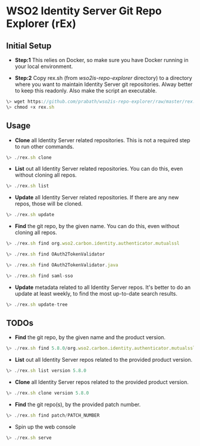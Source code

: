 # WSO2 Identity Server Git Repo Explorer (rEx)

## Initial Setup
* **Step:1** This relies on Docker, so make sure you have Docker running in your local environment.

* **Step:2** Copy rex.sh (from *wso2is-repo-explorer* directory) to a directory where you want to maintain Identity Server git repositories. Alway better to keep this readonly. Also make the script an executable.
```javascript
\> wget https://github.com/prabath/wso2is-repo-explorer/raw/master/rex.sh
\> chmod +x rex.sh
```

## Usage 

* **Clone** all Identity Server related repositories. This is not a required step to run other commands.

```javascript
\> ./rex.sh clone
```
* **List** out all Identity Server related repositories. You can do this, even without cloning all repos.

```javascript
\> ./rex.sh list
```
* **Update** all Identity Server related repositories. If there are any new repos, those will be cloned. 

```javascript
\> ./rex.sh update
```

* **Find** the git repo, by the given name. You can do this, even without cloning all repos.

```javascript
\> ./rex.sh find org.wso2.carbon.identity.authenticator.mutualssl

\> ./rex.sh find OAuth2TokenValidator

\> ./rex.sh find OAuth2TokenValidator.java

\> ./rex.sh find saml-sso
```

* **Update** metadata related to all Identity Server repos. It's better to do an update at least weekly, to find the most up-to-date search results. 

```javascript
\> ./rex.sh update-tree
```

## TODOs

* **Find** the git repo, by the given name and the product version.

```javascript
\> ./rex.sh find 5.8.0/org.wso2.carbon.identity.authenticator.mutualssl
```

* **List** out all Identity Server repos related to the provided product version.

```javascript
\> ./rex.sh list version 5.8.0
```

* **Clone** all Identity Server repos related to the provided product version.

```javascript
\> ./rex.sh clone version 5.8.0
```

* **Find** the git repo(s), by the provided patch number.

```javascript
\> ./rex.sh find patch/PATCH_NUMBER
```

* Spin up the web console

```javascript
\> ./rex.sh serve
```
